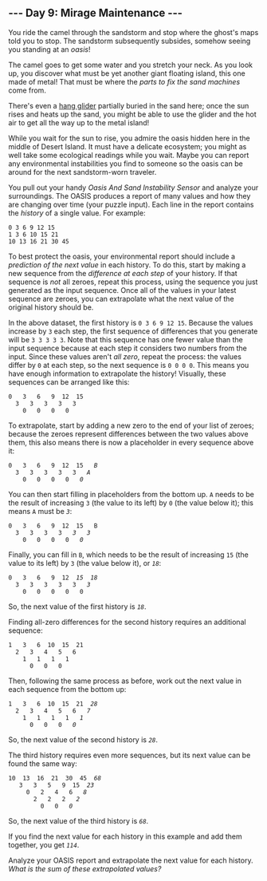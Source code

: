 <h2>--- Day 9: Mirage Maintenance ---</h2>
<p>
  You ride the camel through the sandstorm and stop where the ghost's maps told
  you to stop.
  <span title="The sound of a sandstorm slowly settling."
    >The sandstorm subsequently subsides, somehow seeing you standing at an
    <em>oasis</em>!</span
  >
</p>
<p>
  The camel goes to get some water and you stretch your neck. As you look up,
  you discover what must be yet another giant floating island, this one made of
  metal! That must be where the
  <em>parts to fix the sand machines</em> come from.
</p>
<p>
  There's even a
  <a href="https://en.wikipedia.org/wiki/Hang_gliding" target="_blank"
    >hang glider</a
  >
  partially buried in the sand here; once the sun rises and heats up the sand,
  you might be able to use the glider and the hot air to get all the way up to
  the metal island!
</p>
<p>
  While you wait for the sun to rise, you admire the oasis hidden here in the
  middle of Desert Island. It must have a delicate ecosystem; you might as well
  take some ecological readings while you wait. Maybe you can report any
  environmental instabilities you find to someone so the oasis can be around for
  the next sandstorm-worn traveler.
</p>
<p>
  You pull out your handy <em>Oasis And Sand Instability Sensor</em> and analyze
  your surroundings. The OASIS produces a report of many values and how they are
  changing over time (your puzzle input). Each line in the report contains the
  <em>history</em> of a single value. For example:
</p>
<pre><code>0 3 6 9 12 15
1 3 6 10 15 21
10 13 16 21 30 45
</code></pre>
<p>
  To best protect the oasis, your environmental report should include a
  <em>prediction of the next value</em> in each history. To do this, start by
  making a new sequence from the <em>difference at each step</em> of your
  history. If that sequence is <em>not</em> all zeroes, repeat this process,
  using the sequence you just generated as the input sequence. Once all of the
  values in your latest sequence are zeroes, you can extrapolate what the next
  value of the original history should be.
</p>
<p>
  In the above dataset, the first history is <code>0 3 6 9 12 15</code>. Because
  the values increase by <code>3</code> each step, the first sequence of
  differences that you generate will be <code>3 3 3 3 3</code>. Note that this
  sequence has one fewer value than the input sequence because at each step it
  considers two numbers from the input. Since these values aren't
  <em>all zero</em>, repeat the process: the values differ by <code>0</code> at
  each step, so the next sequence is <code>0 0 0 0</code>. This means you have
  enough information to extrapolate the history! Visually, these sequences can
  be arranged like this:
</p>
<pre><code>0   3   6   9  12  15
  3   3   3   3   3
    0   0   0   0
</code></pre>
<p>
  To extrapolate, start by adding a new zero to the end of your list of zeroes;
  because the zeroes represent differences between the two values above them,
  this also means there is now a placeholder in every sequence above it:
</p>
<p></p>
<pre><code>0   3   6   9  12  15   <em>B</em>
  3   3   3   3   3   <em>A</em>
    0   0   0   0   <em>0</em>
</code></pre>
<p>
  You can then start filling in placeholders from the bottom up.
  <code>A</code> needs to be the result of increasing <code>3</code> (the value
  to its left) by <code>0</code> (the value below it); this means
  <code>A</code> must be <code><em>3</em></code
  >:
</p>
<pre><code>0   3   6   9  12  15   B
  3   3   3   3   <em>3</em>   <em>3</em>
    0   0   0   0   <em>0</em>
</code></pre>
<p>
  Finally, you can fill in <code>B</code>, which needs to be the result of
  increasing <code>15</code> (the value to its left) by <code>3</code> (the
  value below it), or <code><em>18</em></code
  >:
</p>
<pre><code>0   3   6   9  12  <em>15</em>  <em>18</em>
  3   3   3   3   3   <em>3</em>
    0   0   0   0   0
</code></pre>
<p>
  So, the next value of the first history is <code><em>18</em></code
  >.
</p>
<p>
  Finding all-zero differences for the second history requires an additional
  sequence:
</p>
<pre><code>1   3   6  10  15  21
  2   3   4   5   6
    1   1   1   1
      0   0   0
</code></pre>
<p>
  Then, following the same process as before, work out the next value in each
  sequence from the bottom up:
</p>
<pre><code>1   3   6  10  15  21  <em>28</em>
  2   3   4   5   6   <em>7</em>
    1   1   1   1   <em>1</em>
      0   0   0   <em>0</em>
</code></pre>
<p>
  So, the next value of the second history is <code><em>28</em></code
  >.
</p>
<p>
  The third history requires even more sequences, but its next value can be
  found the same way:
</p>
<pre><code>10  13  16  21  30  45  <em>68</em>
   3   3   5   9  15  <em>23</em>
     0   2   4   6   <em>8</em>
       2   2   2   <em>2</em>
         0   0   <em>0</em>
</code></pre>
<p>
  So, the next value of the third history is <code><em>68</em></code
  >.
</p>
<p>
  If you find the next value for each history in this example and add them
  together, you get <code><em>114</em></code
  >.
</p>
<p>
  Analyze your OASIS report and extrapolate the next value for each history.
  <em>What is the sum of these extrapolated values?</em>
</p>
